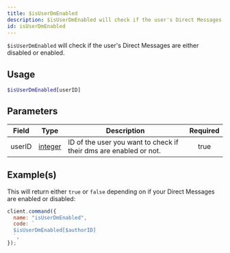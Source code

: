 ```yaml
---
title: $isUserDmEnabled
description: $isUserDmEnabled will check if the user's Direct Messages are either disabled or enabled.
id: isUserDmEnabled
---
```


`$isUserDmEnabled` will check if the user's Direct Messages are either disabled or enabled.

## Usage

```php
$isUserDmEnabled[userID]
```

## Parameters

| Field  | Type                                                                                                | Description                                                       | Required |
| ------ | --------------------------------------------------------------------------------------------------- | ----------------------------------------------------------------- | :------: |
| userID | [integer](https://developer.mozilla.org/en-US/docs/Web/JavaScript/Reference/Global_Objects/Integer) | ID of the user you want to check if their dms are enabled or not. |   true   |

## Example(s)

This will return either `true` or `false` depending on if your Direct Messages are enabled or disabled:

```javascript
client.command({
  name: "isUserDmEnabled",
  code: `
  $isUserDmEnabled[$authorID]
  `,
});
```
